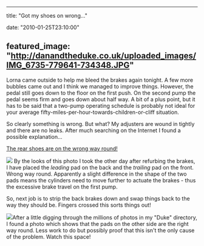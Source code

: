 
---
title: "Got my shoes on wrong..."

date: "2010-01-25T23:10:00"

featured_image: "http://danandtheduke.co.uk/uploaded_images/IMG_6735-779641-734348.JPG"
---


Lorna came outside to help me bleed the brakes again tonight.  A few more bubbles came out and I think we managed to improve things.  However, the pedal still goes down to the floor on the first push.  On the second pump the pedal seems firm and goes down about half way.  A bit of a plus point, but it has to be said that a two-pump operating schedule is probably not ideal for your average fifty-miles-per-hour-towards-children-or-cliff situation.

So clearly something is wrong.  But what?  My adjusters are wound in tightly and there are no leaks.  After much searching on the <span>Internet</span> I found a possible <span>explanation</span>...

<a href="http://www.expeditionlandrover.info/landRoverFAQ/FAQ_rearbrakes.htm">The rear shoes are on the wrong way round!</a>

<a href="http://danandtheduke.co.uk/uploaded_images/IMG_6735-779641-734353.JPG"><img src="/images/got-my-shoes-on-wrong/IMG_6735-779641-734348.JPG"/></a>
By the looks of this photo I took the other day after <span><span>refurbing</span></span> the brakes, I have placed the <span style="font-style: italic;">leading</span> pad on the back and the <span style="font-style: italic;">trailing</span> pad on the front.  Wrong way round.  Apparently a slight difference in the shape of the two pads means the cylinders need to <span>move</span> further to actuate the brakes - thus the excessive brake travel on the first pump.

So, next job is to strip the back brakes down and swap things back to the way they should be.  Fingers crossed this sorts things out!

<a href="http://danandtheduke.co.uk/uploaded_images/IMG_6723-740600.JPG"><img src="/images/got-my-shoes-on-wrong/IMG_6723-740595.JPG"/></a>After a little digging through the millions of photos in my "Duke" directory, I found a photo which shows that the pads on the other side are the right way round.  Less work to do but possibly proof that this isn't the only cause of the problem.  Watch this space!